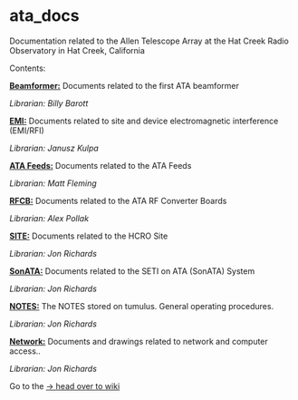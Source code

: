 # ata_docs
Documentation related to the Allen Telescope Array at the Hat Creek Radio Observatory in Hat Creek, California

Contents:

[**Beamformer:**](Beamformer) Documents related to the first ATA beamformer

*Librarian: Billy Barott*

[**EMI:**](EMI) Documents related to site and device electromagnetic interference (EMI/RFI)

*Librarian: Janusz Kulpa*

[**ATA Feeds:**](ATA_Feeds) Documents related to the ATA Feeds 

*Librarian: Matt Fleming*

[**RFCB:**](RFCB) Documents related to the ATA RF Converter Boards

*Librarian: Alex Pollak*

[**SITE:**](SITE) Documents related to the HCRO Site

*Librarian: Jon Richards*

[**SonATA:**](SonATA) Documents related to the SETI on ATA (SonATA) System

*Librarian: Jon Richards*

[**NOTES:**](NOTES) The NOTES stored on tumulus. General operating procedures.

*Librarian: Jon Richards*

[**Network:**](Network) Documents and drawings related to network and computer access..

*Librarian: Jon Richards*

Go to the [-> head over to wiki](https://github.com/SETIatHCRO/ata_docs/wiki)
